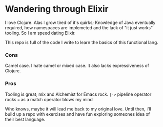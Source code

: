 # Wandering through Elixir

I love Clojure. Alas I grow tired of it's quirks; Knowledge of Java eventually required, how namespaces are implemeted and the lack of "it just works" tooling.
So I am speed dating Elixir.

This repo is full of the code I write to learn the basics of this functional lang.

### Cons
Camel case. I hate camel or mixed case.
It also lacks expressiveness of Clojure.

### Pros
Tooling is great; mix and Alchemist for Emacs rock.
`|->` pipeline operator rocks
`=` as a match operator blows my mind

Who knows, maybe it will lead me back to my original love.
Until then, I'll build up a repo with exercises and have fun exploring someones idea of their best language.
